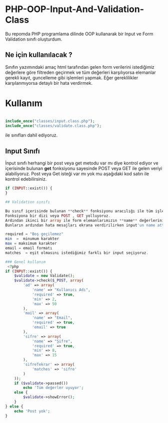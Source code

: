 # PHP-OOP-Input-And-Validation-Class
Bu repomda PHP programlama dilinde OOP kullanarak bir Input ve Form Validation sınıfı oluşturdum.
## Ne için kullanılacak ?

Sınıfın yazımındaki amaç html tarafından gelen form verilerini istediğimiz değerlere göre filtreden geçirmek ve tüm değerleri karşılıyorsa elemanlar gerekli kayıt, guncelleme gibi 
işlemleri yapmak. Eğer gereklilikler karşılanmıyorsa detaylı bir hata verdirmek.

# Kullanım
```php

include_once("classes/input.class.php");
include_once("classes/validate.class.php");
```
ile sınıfları dahil ediyoruz.
## Input Sınıfı
İnput sınıfı herhangi bir post veya get metodu var mı diye kontrol ediyor ve içerisinde bulunan **get** fonksiyonu sayesinde POST veya GET ile gelen veriyi alabiliyoruz.
Post veya Get isteği var mı yok mu aşağıdaki kod satırı ile kontrol edebilirsiniz.

```php
if (INPUT::exist()) {
}
```

```php
## Validation sınıfı

Bu sınıf içerisinde bulunan **check** fonksiyonu aracılığı ile tüm işlemleri hallediyor. 
Fonksiyona bir dizi veya POST , GET yolluyoruz. 
Ardından ikinci bir array ile form elemanlarımızın **name** değerlerini yolluyoruz(Aşağıdaki **name** değeri ile karıştırılmamalı).
Bunların ardından hata mesajları ekrana verdirilirken input'un name attr'si default olarak verilir , ama özelleştirmek istiyorsanız **name** adına bir değer yollamanız gerekmekte.

required = "Boş geçilemez"
min  =  minumum karakter
max = maksimum karakter
email = email formatı
matches  = eşit olmasını istediğimiz farklı bir input seçiyoruz.

### Genel kullanım
 <?php
if (INPUT::exist()) {
    $validate = new Validate();
    $validate->check($_POST, array(
        'ad' => array(
            'name' => "Kullanıcı Adı",
            'required' => true,
            'min' => 2,
            'max' => 50
        ),
        'mail' => array(
            'name' => "Email",
            'required' => true,
            'email' => true
        ),
        'sifre' => array(
            'name' => "Şifre",
            'required' => true,
            'min' => 8,
            'max' => 15
        ),
        'sifreTekrar' => array(
            'matches' => 'sifre'
        )
    ));
    if ($validate->passed())
        echo 'Tüm değerler uyuyor';
    else {
        $validate->showError();
    }
} else {
    echo 'Post yok';
}

```
